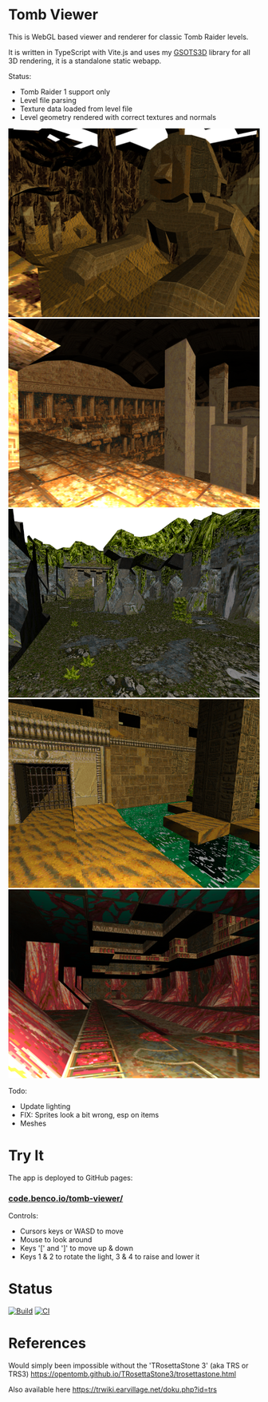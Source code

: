 # Tomb Viewer

This is WebGL based viewer and renderer for classic Tomb Raider levels.

It is written in TypeScript with Vite.js and uses my [GSOTS3D](https://github.com/benc-uk/gsots3d) library for all 3D rendering, it is a standalone static webapp.

Status:

- Tomb Raider 1 support only
- Level file parsing
- Texture data loaded from level file
- Level geometry rendered with correct textures and normals

![](./screens/sphinx.png)
![](./screens/folly.png)
![](./screens/valley.png)
![](./screens/water1.png)
![](./screens/atlantis.png)

Todo:

- Update lighting
- FIX: Sprites look a bit wrong, esp on items
- Meshes

# Try It

The app is deployed to GitHub pages:

### [code.benco.io/tomb-viewer/](http://code.benco.io/tomb-viewer/)

Controls:

- Cursors keys or WASD to move
- Mouse to look around
- Keys '[' and ']' to move up & down
- Keys 1 & 2 to rotate the light, 3 & 4 to raise and lower it

# Status

[![Build](https://github.com/benc-uk/tomb-viewer/actions/workflows/static.yml/badge.svg)](https://github.com/benc-uk/tomb-viewer/actions/workflows/static.yml) [![CI](https://github.com/benc-uk/tomb-viewer/actions/workflows/ci.yaml/badge.svg)](https://github.com/benc-uk/tomb-viewer/actions/workflows/ci.yaml)

# References

Would simply been impossible without the 'TRosettaStone 3' (aka TRS or TRS3)
https://opentomb.github.io/TRosettaStone3/trosettastone.html

Also available here
https://trwiki.earvillage.net/doku.php?id=trs
